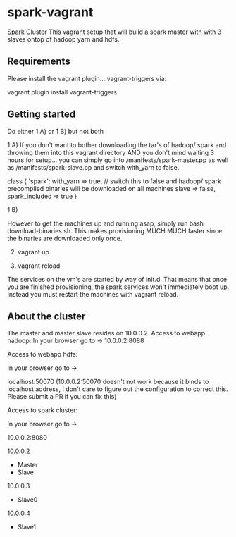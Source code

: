 # spark-vagrant
Spark Cluster
This vagrant setup that will build a spark master with with 3 slaves ontop of hadoop yarn and hdfs.

## Requirements

Please install the vagrant plugin... vagrant-triggers via:

vagrant plugin install vagrant-triggers

## Getting started
Do either 1 A) or 1 B) but not both

1 A)
If you don't want to bother downloading the tar's of hadoop/ spark and throwing them into this vagrant directory AND you don't mind waiting 3 hours for setup... you can simply go into /manifests/spark-master.pp as well as /manifests/spark-slave.pp and switch with_yarn to false.

class { 'spark':
	with_yarn => true, // switch this to false and hadoop/ spark precompiled binaries will be downloaded on all machines
	slave => false,
	spark_included => true
}

1 B)

However to get the machines up and running asap, simply run bash download-binaries.sh. This makes provisioning MUCH MUCH faster since the binaries are downloaded only once.

2) vagrant up

3) vagrant reload

  The services on the vm's are started by way of init.d. That means that once you are finished provisioning, the spark services won't immediately boot up. Instead you must restart the machines with vagrant reload.
  
## About the cluster

The master and master slave resides on 10.0.0.2.
Access to webapp hadoop:
In your browser go to ->
10.0.0.2:8088

Access to webapp hdfs:

In your browser go to ->

localhost:50070 (10.0.0.2:50070 doesn't not work because it binds to localhost address, I don't care to figure out the configuration to correct this. Please submit a PR if you can fix this)

Access to spark cluster:

In your browser go to ->

10.0.0.2:8080


10.0.0.2
- Master
- Slave


10.0.0.3
- Slave0


10.0.0.4
- Slave1

